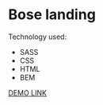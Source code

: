 # Bose landing
Technology used:

- SASS
- CSS
- HTML
- BEM

[DEMO LINK](https://vova-balyshev.github.io/bose_landing/)

